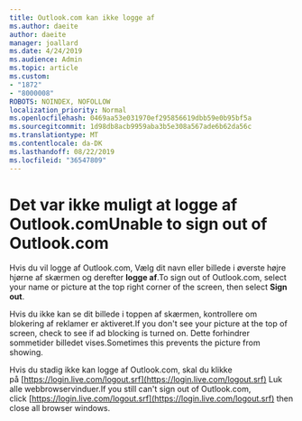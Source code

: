 ```yaml
---
title: Outlook.com kan ikke logge af
ms.author: daeite
author: daeite
manager: joallard
ms.date: 4/24/2019
ms.audience: Admin
ms.topic: article
ms.custom:
- "1872"
- "8000008"
ROBOTS: NOINDEX, NOFOLLOW
localization_priority: Normal
ms.openlocfilehash: 0469aa53e031970ef295856619dbb59e0b95bf5a
ms.sourcegitcommit: 1d98db8acb9959aba3b5e308a567ade6b62da56c
ms.translationtype: MT
ms.contentlocale: da-DK
ms.lasthandoff: 08/22/2019
ms.locfileid: "36547809"
---
```

# <a name="unable-to-sign-out-of-outlookcom"></a><span data-ttu-id="8de02-102">Det var ikke muligt at logge af Outlook.com</span><span class="sxs-lookup"><span data-stu-id="8de02-102">Unable to sign out of Outlook.com</span></span>

<span data-ttu-id="8de02-103">Hvis du vil logge af Outlook.com, Vælg dit navn eller billede i øverste højre hjørne af skærmen og derefter **logge af**.</span><span class="sxs-lookup"><span data-stu-id="8de02-103">To sign out of Outlook.com, select your name or picture at the top right corner of the screen, then select **Sign out**.</span></span>

<span data-ttu-id="8de02-104">Hvis du ikke kan se dit billede i toppen af skærmen, kontrollere om blokering af reklamer er aktiveret.</span><span class="sxs-lookup"><span data-stu-id="8de02-104">If you don't see your picture at the top of screen, check to see if ad blocking is turned on.</span></span> <span data-ttu-id="8de02-105">Dette forhindrer sommetider billedet vises.</span><span class="sxs-lookup"><span data-stu-id="8de02-105">Sometimes this prevents the picture from showing.</span></span>

<span data-ttu-id="8de02-106">Hvis du stadig ikke kan logge af Outlook.com, skal du klikke på [https://login.live.com/logout.srf](https://login.live.com/logout.srf) Luk alle webbrowservinduer.</span><span class="sxs-lookup"><span data-stu-id="8de02-106">If you still can't sign out of Outlook.com, click [https://login.live.com/logout.srf](https://login.live.com/logout.srf) then close all browser windows.</span></span>